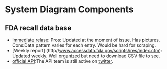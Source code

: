 # System Diagram Components 
## FDA recall data base
* [Immediate relase](http://www.fda.gov/Safety/Recalls/default.htm): 
 Pros: Updated at the moment of issue. Has pictures.  
 Cons:Data pattern varies for each entry. Would be hard for scraping.
* [Weekly report] (http//www.accessdata.fda.gov/scripts/ires/index.cfm): Updated weekly. 
 Well organized but need to download CSV file to see.
* [official API](https://open.fda.gov/food/enforcement/reference/):The API team is still active on [twitter](https://twitter.com/openFDA).
